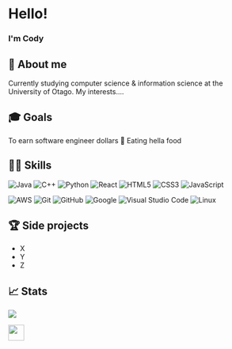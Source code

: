 <!-- Comments
- Markdown cheatsheet
  https://github.com/adam-p/markdown-here/wiki/Markdown-Cheatsheet 

- Bunch of README templates, but don't go too crazy 
  https://github.com/durgeshsamariya/awesome-github-profile-readme-templates/tree/master/templates
-->

# Hello!

### I'm Cody

## 🌱 About me
Currently studying computer science & information science at the University of Otago. My interests....

## 🎓 Goals 
To earn software engineer dollars 🫡
Eating hella food

## 🧑‍💻 Skills

<!-- You can find a bunch of badges here https://github.com/Ileriayo/markdown-badges#-frameworks-platforms-and-libraries -->
    
   ![Java](https://img.shields.io/badge/java-%23ED8B00.svg?style=for-the-badge&logo=openjdk&logoColor=white)
   ![C++](https://img.shields.io/badge/C++%20-%2300599C.svg?style=for-the-badge&logo=c%2B%2B&logoColor=white)
   ![Python](https://img.shields.io/badge/Python%20-%2314354C.svg?style=for-the-badge&logo=python&logoColor=white) 
   ![React](https://img.shields.io/badge/react-%2320232a.svg?style=for-the-badge&logo=react&logoColor=%2361DAFB)
   ![HTML5](https://img.shields.io/badge/HTML5%20-%23E34F26.svg?style=for-the-badge&logo=html5&logoColor=white)
   ![CSS3](https://img.shields.io/badge/CSS%20-%231572B6.svg?style=for-the-badge&logo=css3&logoColor=white)
   ![JavaScript](https://img.shields.io/badge/JavaScript%20-%23F7DF1E.svg?style=for-the-badge&logo=javascript&logoColor=black)

   ![AWS](https://img.shields.io/badge/AWS-%23FF9900.svg?style=for-the-badge&logo=amazon-aws&logoColor=white) 
   ![Git](https://img.shields.io/badge/git-%23F05033.svg?style=for-the-badge&logo=git&logoColor=white)
   ![GitHub](https://img.shields.io/badge/github-%23121011.svg?style=for-the-badge&logo=github&logoColor=white)
   ![Google](https://img.shields.io/badge/google-%234285F4.svg?style=for-the-badge&logo=google&logoColor=white)
   ![Visual Studio Code](https://img.shields.io/badge/Visual%20Studio%20Code-0078d7.svg?style=for-the-badge&logo=visual-studio-code&logoColor=white)
   ![Linux](https://img.shields.io/badge/Linux-FCC624?style=for-the-badge&logo=linux&logoColor=black) 

## 🏆 Side projects
- X
- Y
- Z

## 📈 Stats 
<!-- info on this plugin: https://github.com/anuraghazra/github-readme-stats#readme -->
![](https://github-readme-stats.vercel.app/api?username=CodyAireyE&count_private=true&show_icons=true&theme=github_dark&hide=contribs)

<a href = 'https://www.linkedin.com/in/cody-airey-501189277'> <img width = '32px' align= 'center' src="https://raw.githubusercontent.com/rahulbanerjee26/githubAboutMeGenerator/main/icons/linked-in-alt.svg"/></a> 
